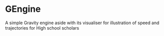 # GEngine
A simple Gravity engine aside with its visualiser for illustration of speed and trajectories for High school scholars 
